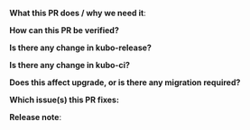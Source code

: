 **What this PR does / why we need it**:
<!--
Why is this PR important? What is the user impact?
-->

**How can this PR be verified?**

**Is there any change in kubo-release?**

**Is there any change in kubo-ci?**

**Does this affect upgrade, or is there any migration required?**

**Which issue(s) this PR fixes:**

**Release note**:
<!--
Write your release note:
1. Enter your extended release note in the below block. If the PR requires
   additional action from users switching to the new release, include the
   string "action required".
3. If no release note is required, just write "NONE".
-->
```release-note

```
